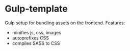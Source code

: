# Gulp-template

Gulp setup for bundling assets on the frontend. Features:
* minifies js, css, images
* autoprefixes CSS
* compiles SASS to CSS

